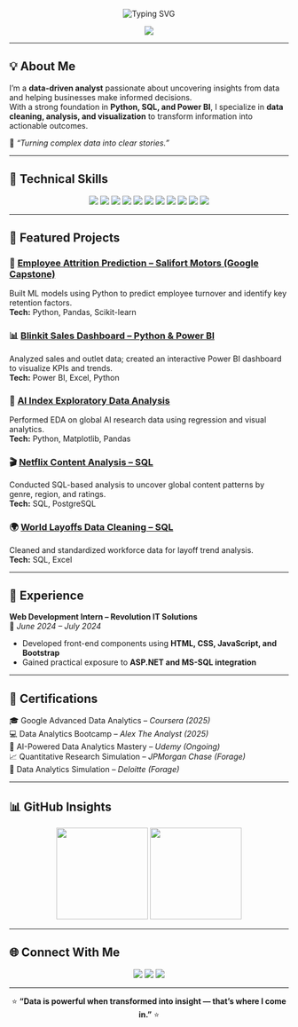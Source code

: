 <!-- 🌟 Profile Header -->
<p align="center">
  <img src="https://readme-typing-svg.herokuapp.com?font=Fira+Code&weight=600&size=26&pause=1000&color=00C2FF&center=true&vCenter=true&width=600&lines=👋+Hey+there!+I'm+Avinash+Patil;📊+Entry-Level+Data+Analyst;💡+Turning+Data+into+Insights+and+Decisions" alt="Typing SVG" />
</p>

<p align="center">
  <img src="https://img.shields.io/badge/Data%20Analyst%20-%20Python%2C%20SQL%2C%20Power%20BI-blue?style=for-the-badge" />
</p>

---

## 💡 About Me  

I’m a **data-driven analyst** passionate about uncovering insights from data and helping businesses make informed decisions.  
With a strong foundation in **Python, SQL, and Power BI**, I specialize in **data cleaning, analysis, and visualization** to transform information into actionable outcomes.

🎯 *“Turning complex data into clear stories.”*

---

## 🧠 Technical Skills  

<p align="center">
  <!-- Programming -->
  <img src="https://img.shields.io/badge/Python-3670A0?style=for-the-badge&logo=python&logoColor=ffdd54" />
  <img src="https://img.shields.io/badge/SQL-025E8C?style=for-the-badge&logo=postgresql&logoColor=white" />
  <img src="https://img.shields.io/badge/Excel-217346?style=for-the-badge&logo=microsoftexcel&logoColor=white" />
  <img src="https://img.shields.io/badge/Power%20BI-F2C811?style=for-the-badge&logo=powerbi&logoColor=black" />
  <img src="https://img.shields.io/badge/Matplotlib-006699?style=for-the-badge&logo=plotly&logoColor=white" />
  <img src="https://img.shields.io/badge/Pandas-150458?style=for-the-badge&logo=pandas&logoColor=white" />
  <img src="https://img.shields.io/badge/NumPy-013243?style=for-the-badge&logo=numpy&logoColor=white" />
  <img src="https://img.shields.io/badge/Scikit--Learn-F7931E?style=for-the-badge&logo=scikitlearn&logoColor=white" />
  <img src="https://img.shields.io/badge/PostgreSQL-336791?style=for-the-badge&logo=postgresql&logoColor=white" />
  <img src="https://img.shields.io/badge/AWS-232F3E?style=for-the-badge&logo=amazonaws&logoColor=white" />
  <img src="https://img.shields.io/badge/GitHub-121011?style=for-the-badge&logo=github&logoColor=white" />
</p>

---

## 📂 Featured Projects  

### 🧠 [Employee Attrition Prediction – Salifort Motors (Google Capstone)](https://github.com/avinashpatil2140)
Built ML models using Python to predict employee turnover and identify key retention factors.  
**Tech:** Python, Pandas, Scikit-learn  

### 📊 [Blinkit Sales Dashboard – Python & Power BI](https://github.com/avinashpatil2140)
Analyzed sales and outlet data; created an interactive Power BI dashboard to visualize KPIs and trends.  
**Tech:** Power BI, Excel, Python  

### 🤖 [AI Index Exploratory Data Analysis](https://github.com/avinashpatil2140)
Performed EDA on global AI research data using regression and visual analytics.  
**Tech:** Python, Matplotlib, Pandas  

### 🎬 [Netflix Content Analysis – SQL](https://github.com/avinashpatil2140)
Conducted SQL-based analysis to uncover global content patterns by genre, region, and ratings.  
**Tech:** SQL, PostgreSQL  

### 🌍 [World Layoffs Data Cleaning – SQL](https://github.com/avinashpatil2140)
Cleaned and standardized workforce data for layoff trend analysis.  
**Tech:** SQL, Excel  

---

## 💼 Experience  

**Web Development Intern – Revolution IT Solutions**  
📅 *June 2024 – July 2024*  
- Developed front-end components using **HTML, CSS, JavaScript, and Bootstrap**  
- Gained practical exposure to **ASP.NET and MS-SQL integration**  

---

## 📜 Certifications  

🎓 Google Advanced Data Analytics – *Coursera (2025)*  
💻 Data Analytics Bootcamp – *Alex The Analyst (2025)*  
🤖 AI-Powered Data Analytics Mastery – *Udemy (Ongoing)*  
📈 Quantitative Research Simulation – *JPMorgan Chase (Forage)*  
🧾 Data Analytics Simulation – *Deloitte (Forage)*  

---

## 📊 GitHub Insights  

<p align="center">
  <img src="https://github-readme-stats.vercel.app/api?username=avinashpatil2140&show_icons=true&theme=tokyonight" height="165">
  <img src="https://github-readme-stats.vercel.app/api/top-langs/?username=avinashpatil2140&layout=compact&theme=tokyonight" height="165">
</p>

---

## 🌐 Connect With Me  

<p align="center">
  <a href="https://www.linkedin.com/in/avinash-patil-41a737374/"><img src="https://img.shields.io/badge/LinkedIn-0077B5?style=for-the-badge&logo=linkedin&logoColor=white"></a>
  <a href="mailto:avinashpatil@gmail.com"><img src="https://img.shields.io/badge/Email-D14836?style=for-the-badge&logo=gmail&logoColor=white"></a>
  <a href="https://github.com/avinashpatil2140"><img src="https://img.shields.io/badge/GitHub-171515?style=for-the-badge&logo=github&logoColor=white"></a>
</p>

---

<p align="center">
⭐ <b>“Data is powerful when transformed into insight — that’s where I come in.”</b> ⭐
</p>
